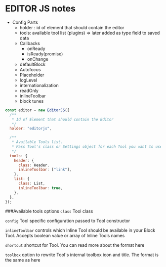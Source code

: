 # EDITOR JS notes

- Config Parts
  - holder : id of element that should contain the editor
  - tools: available tool list (plugins) => later added as type field to saved data
  - Callbacks
    - onReady
    - isReady(promise)
    - onChange
  - defaultBlock
  - Autofocus
  - Placeholder
  - logLevel
  - internationalization
  - readOnly
  - inlineToolbar
  - block tunes

```js
const editor = new EditorJS({
  /**
   * Id of Element that should contain the Editor
   */
  holder: "editorjs",

  /**
   * Available Tools list.
   * Pass Tool's class or Settings object for each Tool you want to use
   */
  tools: {
    header: {
      class: Header,
      inlineToolbar: ["link"],
    },
    list: {
      class: List,
      inlineToolbar: true,
    },
  },
});
```

###Available tools options
`class` Tool class

`config` Tool specific configuration passed to Tool constructor

`inlineToolbar` controls which Inline Tool should be available in your Block Tool. Accepts boolean value or array of Inline Tools names

`shortcut` shortcut for Tool. You can read more about the format here

`toolbox` option to rewrite Tool`s internal toolbox icon and title. The format is the same as here
